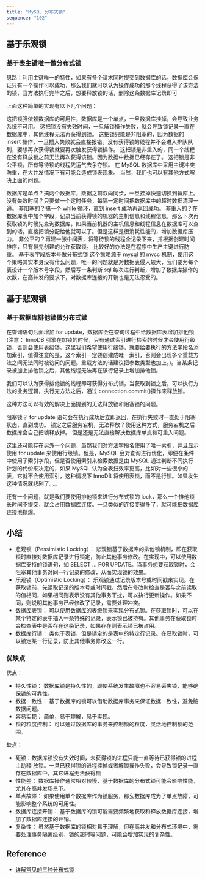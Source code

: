 ```yaml
---
title: "MySQL 分布式锁"
sequence: "102"
---
```


## 基于乐观锁

### 基于表主键唯一做分布式锁

思路：利用主键唯一的特性，如果有多个请求同时提交到数据库的话，数据库会保证只有一个操作可以成功，那么我们就可以认为操作成功的那个线程获得了该方法的锁，当方法执行完毕之后，想要释放锁的话，删除这条数据库记录即可

上面这种简单的实现有以下几个问题：

这把锁强依赖数据库的可用性，数据库是一个单点，一旦数据库挂掉，会导致业务系统不可用。
这把锁没有失效时间，一旦解锁操作失败，就会导致锁记录一直在数据库中，其他线程无法再获得到锁。
这把锁只能是非阻塞的，因为数据的 insert 操作，一旦插入失败就会直接报错。没有获得锁的线程并不会进入排队队列，要想再次获得锁就要再次触发获得锁操作。
这把锁是非重入的，同一个线程在没有释放锁之前无法再次获得该锁。因为数据中数据已经存在了。
这把锁是非公平锁，所有等待锁的线程凭运气去争夺锁。
在 MySQL 数据库中采用主键冲突防重，在大并发情况下有可能会造成锁表现象。
当然，我们也可以有其他方式解决上面的问题。

数据库是单点？搞两个数据库，数据之前双向同步，一旦挂掉快速切换到备库上。
没有失效时间？只要做一个定时任务，每隔一定时间把数据库中的超时数据清理一遍。
非阻塞的？搞一个 while 循环，直到 insert 成功再返回成功。
非重入的？在数据库表中加个字段，记录当前获得锁的机器的主机信息和线程信息，那么下次再获取锁的时候先查询数据库，如果当前机器的主机信息和线程信息在数据库可以查到的话，直接把锁分配给他就可以了。但是这样是很消耗性能的，增加数据库压力。
非公平的？再建一张中间表，将等待锁的线程全记录下来，并根据创建时间排序，只有最先创建的允许获取锁。
比较好的办法是在程序中生产主键进行防重。
基于表字段版本号做分布式锁
这个策略源于 mysql 的 mvcc 机制，使用这个策略其实本身没有什么问题，唯一的问题就是对数据表侵入较大，我们要为每个表设计一个版本号字段，然后写一条判断 sql 每次进行判断，增加了数据库操作的次数，在高并发的要求下，对数据库连接的开销也是无法忍受的。

## 基于悲观锁

### 基于数据库排他锁做分布式锁

在查询语句后面增加 for update，数据库会在查询过程中给数据库表增加排他锁 (注意： InnoDB 引擎在加锁的时候，只有通过索引进行检索的时候才会使用行级锁，否则会使用表级锁。这里我们希望使用行级锁，就要给要执行的方法字段名添加索引，值得注意的是，这个索引一定要创建成唯一索引，否则会出现多个重载方法之间无法同时被访问的问题。重载方法的话建议把参数类型也加上。)。当某条记录被加上排他锁之后，其他线程无法再在该行记录上增加排他锁。

我们可以认为获得排他锁的线程即可获得分布式锁，当获取到锁之后，可以执行方法的业务逻辑，执行完方法之后，通过 connection.commit()操作来释放锁。

这种方法可以有效的解决上面提到的无法释放锁和阻塞锁的问题。

阻塞锁？ for update 语句会在执行成功后立即返回，在执行失败时一直处于阻塞状态，直到成功。
锁定之后服务宕机，无法释放？使用这种方式，服务宕机之后数据库会自己把锁释放掉。
但是还是无法直接解决数据库单点和可重入问题。

这里还可能存在另外一个问题，虽然我们对方法字段名使用了唯一索引，并且显示使用 for update 来使用行级锁。但是，MySQL 会对查询进行优化，即便在条件中使用了索引字段，但是否使用索引来检索数据是由 MySQL 通过判断不同执行计划的代价来决定的，如果 MySQL 认为全表扫效率更高，比如对一些很小的表，它就不会使用索引，这种情况下 InnoDB 将使用表锁，而不是行锁。如果发生这种情况就悲剧了。。。

还有一个问题，就是我们要使用排他锁来进行分布式锁的 lock，那么一个排他锁长时间不提交，就会占用数据库连接。一旦类似的连接变得多了，就可能把数据库连接池撑爆。

## 小结

- 悲观锁（Pessimistic Locking）： 悲观锁基于数据库的排他锁机制，即在获取锁时直接对数据库记录进行锁定，防止其他事务修改。在实现中，可以使用数据库支持的锁语句，如 SELECT ... FOR UPDATE。当事务想要获取锁时，会阻塞其他事务对同一行记录的修改，从而实现锁的效果。
- 乐观锁（Optimistic Locking）： 乐观锁通过记录版本号或时间戳来实现。在获取锁前，先读取记录的版本号或时间戳，然后在修改时检查是否与之前读取的值相同，如果相同则表示没有其他事务干扰，可以执行更新操作。如果不同，则说明其他事务已经修改了记录，需要处理冲突。
- 数据库表锁： 可以使用数据库的表级锁来实现分布式锁。在获取锁时，可以在某个特定的表中插入一条特殊的记录，表示锁已被持有。其他事务在获取锁时会检查表中是否存在这条记录，如果存在则表示锁已被占用。
- 数据库行锁： 类似于表锁，但是锁定的是表中的特定行记录。在获取锁时，可以锁定某一行记录，防止其他事务修改这一行。


### 优缺点

优点：

- 持久性锁： 数据库锁是持久性的，即使系统发生故障也不容易丢失锁，能够确保锁的可靠性。
- 数据一致性： 基于数据库的锁可以借助数据库事务来保证数据一致性，避免脏数据问题。
- 容易实现： 简单，易于理解，易于实现。
- 锁的粒度控制： 可以通过数据库的事务来控制锁的粒度，灵活地控制锁的范围。

缺点：

- 死锁：数据库锁没有失效时间，未获得锁的进程只能一直等待已获得锁的进程主动释 放锁。一旦已获得锁的进程挂掉或者解锁操作失败，会导致锁记录一直存在数据库中，其它进程无法获得锁
- 性能差： 数据库操作通常相对较慢，基于数据库的分布式锁可能会影响性能，尤其在高并发场景下。
- 单点故障： 如果使用单个数据库作为锁服务，那么数据库成为了单点故障，可能影响整个系统的可用性。
- 数据库连接开销： 基于数据库的锁可能需要频繁地获取和释放数据库连接，增加了数据库连接的开销。
- 复杂性： 虽然基于数据库的锁相对易于理解，但在高并发和分布式环境中，需要处理事务隔离级别、锁的超时等问题，可能会增加实现的复杂性。

## Reference

- [详解常见的三种分布式锁](https://zhuanlan.zhihu.com/p/651152250)


